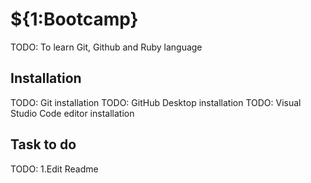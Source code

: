 # ${1:Bootcamp}
TODO: To learn Git, Github and Ruby language
## Installation
TODO: Git installation
TODO: GitHub Desktop installation
TODO: Visual Studio Code editor installation
## Task to do
TODO: 1.Edit Readme